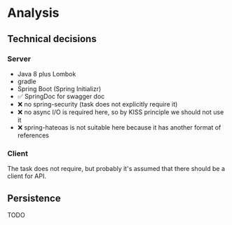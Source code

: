 # Analysis
## Technical decisions
### Server
- Java 8 plus Lombok
- gradle
- Spring Boot (Spring Initializr)
- ✅ SpringDoc for swagger doc
- ❌ no spring-security (task does not explicitly require it)
- ❌ no async I/O is required here, so by KISS principle we should not use it
- ❌ spring-hateoas is not suitable here because it has another format of references

### Client
The task does not require, but probably it's assumed that there should be a client for API.

## Persistence
TODO


